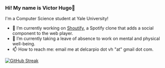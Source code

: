 ### Hi! My name is Victor Hugo👋 
I'm a Computer Science student at Yale University!

- 🔭 I’m currently working on [Shoutify](https://github.com/victor-hugo-dc/shoutify), a Spotify clone that adds a social component to the web player.
- 🌱 I’m currently taking a leave of absence to work on mental and physical well-being. 
- 📫 How to reach me: email me at delcarpio dot vh "at" gmail dot com.

[![GitHub Streak](https://streak-stats.demolab.com/?user=victor-hugo-dc&theme=dark)](https://git.io/streak-stats)
